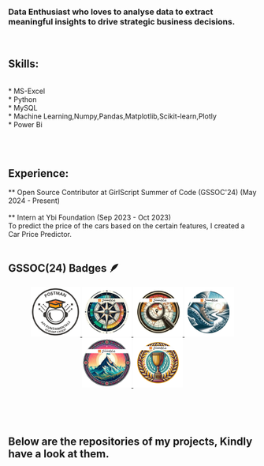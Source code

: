 
### Data Enthusiast who loves to analyse data to extract meaningful insights to drive strategic business decisions.
<br>

## Skills:
<br>
* MS-Excel                                                
<br>
* Python 
<br>
* MySQL
<br>
* Machine Learning,Numpy,Pandas,Matplotlib,Scikit-learn,Plotly
<br>
* Power Bi

<br><br>

## Experience:<br>
** Open Source Contributor at GirlScript Summer of Code (GSSOC'24)       (May 2024 - Present) <br><br>
** Intern at Ybi Foundation  (Sep 2023 - Oct 2023)<br>
To predict the price of the cars based on the certain features, I created a Car Price Predictor.
<br> <br>


## GSSOC(24) Badges 🪶

<div style='display:flex; align-items:center; gap: 10px;' align='center'><a href="https://gssoc.girlscript.tech/leaderboard">
<img src="https://raw.githubusercontent.com/girlscript/gssoc-website-new/main/public/badges/postman.png" width="100px" height="100px" />
  <img src="https://github.com/girlscript/gssoc-website-new/blob/main/public/badges/1.png" width="100px" height="100px" />
  <img src="https://github.com/girlscript/gssoc-website-new/blob/main/public/badges/2.png" width="100px" height="100px" />
  <img src="https://github.com/girlscript/gssoc-website-new/blob/main/public/badges/3.png" width="100px" height="100px" />
  <img src="https://github.com/girlscript/gssoc-website-new/blob/main/public/badges/4.png" width="100px" height="100px" />
  <img src="https://github.com/girlscript/gssoc-website-new/blob/main/public/badges/5.png" width="100px" height="100px" />
  </a>
</div>

<br><br><br>

## Below are the repositories of my projects, Kindly have a look at them.
